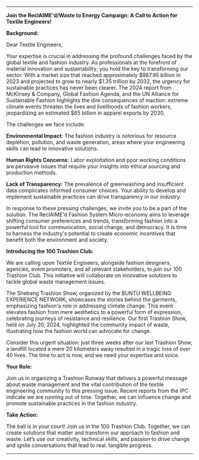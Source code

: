 ---

**Join the ReclAIME'd/Waste to Energy Campaign: A Call to Action for Textile Engineers!**

**Background:**

Dear Textile Engineers,

Your expertise is crucial in addressing the profound challenges faced by the global textile and fashion industry. As professionals at the forefront of material innovation and sustainability, you hold the key to transforming our sector. With a market size that reached approximately $987.95 billion in 2023 and projected to grow to nearly $1.35 trillion by 2032, the urgency for sustainable practices has never been clearer. The 2024 report from McKinsey & Company, Global Fashion Agenda, and the UN Alliance for Sustainable Fashion highlights the dire consequences of inaction: extreme climate events threaten the lives and livelihoods of fashion workers, jeopardizing an estimated $65 billion in apparel exports by 2030.

The challenges we face include:

**Environmental Impact:** The fashion industry is notorious for resource depletion, pollution, and waste generation, areas where your engineering skills can lead to innovative solutions.

**Human Rights Concerns:** Labor exploitation and poor working conditions are pervasive issues that require your insights into ethical sourcing and production methods.

**Lack of Transparency:** The prevalence of greenwashing and insufficient data complicates informed consumer choices. Your ability to develop and implement sustainable practices can drive transparency in our industry.

In response to these pressing challenges, we invite you to be a part of the solution. The ReclAIME'd Fashion System Micro-economy aims to leverage shifting consumer preferences and trends, transforming fashion into a powerful tool for communication, social change, and democracy. It is time to harness the industry's potential to create economic incentives that benefit both the environment and society.

**Introducing the 100 Trashion Club:**

We are calling upon Textile Engineers, alongside fashion designers, agencies, event promoters, and all relevant stakeholders, to join our 100 Trashion Club. This initiative will collaborate on innovative solutions to tackle global waste management issues. 

The Shebang Trashion Show, organized by the BUNTU WELLBEING EXPERIENCE NETWORK, showcases the stories behind the garments, emphasizing fashion's role in addressing climate change. This event elevates fashion from mere aesthetics to a powerful form of expression, celebrating journeys of resistance and resilience. Our first Trashion Show, held on July 20, 2024, highlighted the community impact of waste, illustrating how the fashion world can advocate for change.

Consider this urgent situation: just three weeks after our last Trashion Show, a landfill located a mere 20 kilometers away resulted in a tragic loss of over 40 lives. The time to act is now, and we need your expertise and voice.

**Your Role:**

Join us in organizing a Trashion Runway that delivers a powerful message about waste management and the vital contribution of the textile engineering community to this pressing issue. Recent reports from the IPC indicate we are running out of time. Together, we can influence change and promote sustainable practices in the fashion industry.

**Take Action:**

The ball is in your court! Join us in the 100 Trashion Club. Together, we can create solutions that matter and transform our approach to fashion and waste. Let’s use our creativity, technical skills, and passion to drive change and ignite conversations that lead to real, tangible progress. 

---